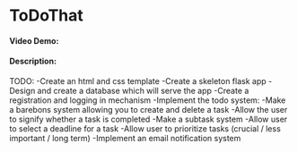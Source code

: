 # ToDoThat
#### Video Demo:  <URL HERE>
#### Description:











TODO:
-Create an html and css template
-Create a skeleton flask app
-Design and create a database which will serve the app
-Create a registration and logging in mechanism
-Implement the todo system:
    -Make a barebons system allowing you to create and delete a task
    -Allow the user to signify whether a task is completed
    -Make a subtask system
    -Allow user to select a deadline for a task
    -Allow user to prioritize tasks (crucial / less important / long term)
-Implement an email notification system